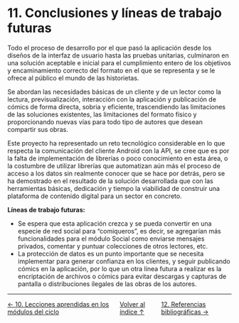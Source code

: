 # 11. Conclusiones y líneas de trabajo futuras

Todo el proceso de desarrollo por el que pasó la aplicación desde los diseños de la interfaz de usuario hasta las pruebas unitarias, culminaron en una solución aceptable e inicial para el cumplimiento entero de los objetivos y encaminamiento correcto del formato en el que se representa y se le ofrece al público el mundo de las historietas. 

Se abordan las necesidades básicas de un cliente y de un lector como la lectura, previsualización, interacción con la aplicación y publicación de cómics de forma directa, sobria y eficiente, trascendiendo las limitaciones de las soluciones existentes, las limitaciones del formato físico y proporcionando nuevas vías para todo tipo de autores que desean compartir sus obras.

Este proyecto ha representado un reto tecnológico considerable en lo que respecta la comunicación del cliente Android con la API, se cree que es por la falta de implementación de librerías o poco conocimiento en esta área, o la costumbre de utilizar librerías que automatizan aún más el proceso de acceso a los datos sin realmente conocer que se hace por detrás, pero se ha demostrado en el resultado de la solución desarrollada que con las herramientas básicas, dedicación y tiempo la viabilidad de construir una plataforma de contenido digital para un sector en concreto.

**Líneas de trabajo futuras:**

- Se espera que esta aplicación crezca y se pueda convertir en una especie de red social para “comiqueros”, es decir, se agregarían más funcionalidades para el módulo Social como enviarse mensajes privados, comentar y puntuar colecciones de otros lectores, etc.
- La protección de datos es un punto importante que se necesita implementar para generar confianza en los clientes, y seguir publicando cómics en la aplicación, por lo que un otra línea futura a realizar es la encriptación de archivos o cómics para evitar descargas y capturas de pantalla o distribuciones ilegales de las obras de los autores.

---
<div style="display:flex; justify-content: space-between; align-items: center;">
    <a href="10.lecciones.md">← 10. Lecciones aprendidas en los módulos del ciclo</a> &nbsp; &nbsp; &nbsp;
    <a href="indice.md">Volver al índice ↑</a> &nbsp; &nbsp; &nbsp;
    <a href="12.referencias.md">12. Referencias bibliográficas →</a> &nbsp; &nbsp; &nbsp;
</div>

